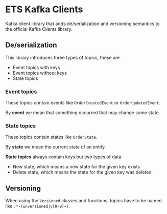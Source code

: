 # ETS Kafka Clients

Kafka client library that adds de/serialization and versioning semantics to the official Kafka Clients library.

## De/serialization

This library introduces three types of topics, these are

* Event topics with keys
* Event topics without keys
* State topics

### Event topics

These topics contain events like `OrderCreatedEvent` or `OrderUpdatedEvent`.

By **event** we mean that something occurred that may change some state.

### State topics

These topics contain states like `OrderState`.

By **state** we mean the current state of an entity.

**State topics** always contain keys but two types of data
  * New state, which means a new state for the given key exists
  * Delete state, which means the state for the given key was deleted

## Versioning

When using the `Versioned` classes and functions, topics have to be named like `.*-(unversioned|v[0-9]+)`.
